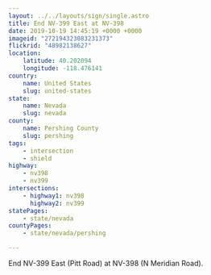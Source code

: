 ```yaml
---
layout: ../../layouts/sign/single.astro
title: End NV-399 East at NV-398
date: 2019-10-19 14:45:19 +0000 +0000
imageid: "272194323083231373"
flickrid: "48982138627"
location:
    latitude: 40.202094
    longitude: -118.476141
country:
    name: United States
    slug: united-states
state:
    name: Nevada
    slug: nevada
county:
    name: Pershing County
    slug: pershing
tags:
    - intersection
    - shield
highway:
    - nv398
    - nv399
intersections:
    - highway1: nv398
      highway2: nv399
statePages:
    - state/nevada
countyPages:
    - state/nevada/pershing

---
```

End NV-399 East (Pitt Road) at NV-398 (N Meridian Road).